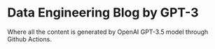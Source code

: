 # Data Engineering Blog by GPT-3

Where all the content is generated by OpenAI GPT-3.5 model through Github Actions.
